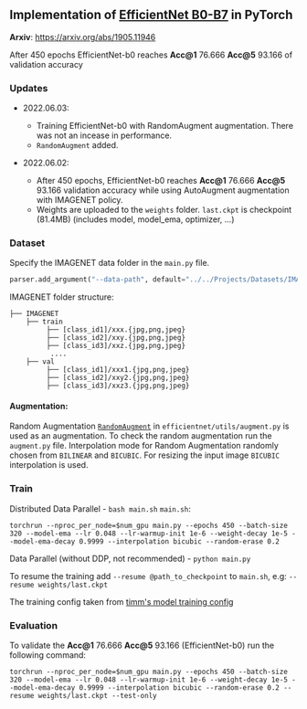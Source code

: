## Implementation of [EfficientNet B0-B7](https://arxiv.org/abs/1905.11946) in PyTorch

**Arxiv**: https://arxiv.org/abs/1905.11946

After 450 epochs EfficientNet-b0 reaches **Acc@1** 76.666 **Acc@5** 93.166 of validation accuracy

### Updates

* 2022.06.03:
    - Training EfficientNet-b0 with RandomAugment augmentation. There was not an incease in performance.
    - `RandomAugment` added.

* 2022.06.02:
    - After 450 epochs, EfficientNet-b0 reaches **Acc@1** 76.666 **Acc@5** 93.166 validation accuracy while using
      AutoAugment augmentation with IMAGENET policy.
    - Weights are uploaded to the `weights` folder. `last.ckpt` is checkpoint (81.4MB) (includes model, model_ema,
      optimizer, ...)

### Dataset

Specify the IMAGENET data folder in the `main.py` file.

``` python
parser.add_argument("--data-path", default="../../Projects/Datasets/IMAGENET/", type=str, help="dataset path")
```

IMAGENET folder structure:

```
├── IMAGENET 
    ├── train
         ├── [class_id1]/xxx.{jpg,png,jpeg}
         ├── [class_id2]/xxy.{jpg,png,jpeg}
         ├── [class_id3]/xxz.{jpg,png,jpeg}
          ....
    ├── val
         ├── [class_id1]/xxx1.{jpg,png,jpeg}
         ├── [class_id2]/xxy2.{jpg,png,jpeg}
         ├── [class_id3]/xxz3.{jpg,png,jpeg}
```

#### Augmentation:

Random Augmentation [`RandomAugment`](efficientnet/utils/augment.py) in `efficientnet/utils/augment.py` is used as an
augmentation. To check the random augmentation run the `augment.py` file. Interpolation mode for Random Augmentation
randomly chosen from `BILINEAR` and `BICUBIC`. For resizing the input image `BICUBIC` interpolation is used.

### Train

Distributed Data Parallel - `bash main.sh`
`main.sh`:

```
torchrun --nproc_per_node=$num_gpu main.py --epochs 450 --batch-size 320 --model-ema --lr 0.048 --lr-warmup-init 1e-6 --weight-decay 1e-5 --model-ema-decay 0.9999 --interpolation bicubic --random-erase 0.2
```

Data Parallel (without DDP, not recommended) - `python main.py`

To resume the training add `--resume @path_to_checkpoint` to `main.sh`, e.g: `--resume weights/last.ckpt`

The training config taken from [timm's model training config](https://github.com/rwightman/pytorch-image-models)

### Evaluation

To validate the **Acc@1** 76.666 **Acc@5** 93.166 (EfficientNet-b0) run the following command:

```
torchrun --nproc_per_node=$num_gpu main.py --epochs 450 --batch-size 320 --model-ema --lr 0.048 --lr-warmup-init 1e-6 --weight-decay 1e-5 --model-ema-decay 0.9999 --interpolation bicubic --random-erase 0.2 --resume weights/last.ckpt --test-only
```
